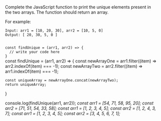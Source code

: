 Complete the JavaScript function to print the unique elements present in the two arrays. The function should return an array.

For example:

```text
Input: arr1 = [10, 20, 30], arr2 = [10, 5, 0]
Output: [ 20, 30, 5, 0 ]
```

<codeblock language="javascript" type="exercise" testMode="multipleInput">
<code>
const findUnique = (arr1, arr2) => {
  // write your code here
}
</code>

<solution>
const findUnique = (arr1, arr2) => {
    const newArrayOne = arr1.filter((item) => arr2.indexOf(item) === -1);
    const newArrayTwo = arr2.filter((item) => arr1.indexOf(item) === -1);

    const uniqueArray = newArrayOne.concat(newArrayTwo);
    return uniqueArray;

}

</solution>

<testcases>
<caller>
console.log(findUnique(arr1, arr2));
</caller>
<testcase>
<i>
const arr1 = [54, 71, 58, 95, 20];
const arr2 = [71, 51, 54, 33, 58];
</i>
</testcase>
<testcase>
<i>
const arr1 = [1, 2, 3, 4, 5];
const arr2 = [1, 2, 4, 3, 7];
</i>
</testcase>
<testcase>
<i>
const arr1 = [1, 2, 3, 4, 5];
const arr2 = [3, 4, 5, 6, 7, 1];
</i>
</testcase>
</testcases>
</codeblock>
